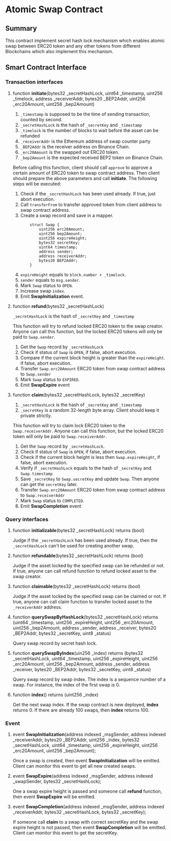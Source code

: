 # Atomic Swap Contract

## Summary

This contract implement secret hash lock mechanism which enables atomic swap between ERC20 token and any other tokens from different Blockchains which also implement this mechanism. 

## Smart Contract Interface

### Transaction interfaces

1. function **initiate**(bytes32 _secretHashLock, uint64 _timestamp, uint256 _timelock, address _receiverAddr, bytes20 _BEP2Addr, uint256 _erc20Amount, uint256 _bep2Amount)
    1. `_timestamp` is supposed to be the time of sending transaction, counted by second.
    2. `_secretHashLock` is the hash of `_secretKey` and `_timestamp`
    3. `_timelock` is the number of blocks to wait before the asset can be refunded
    4. `_receiverAddr` is the Ethereum address of swap counter party
    5. `_BEP2Addr` is the receiver address on Binance Chain. 
    6. `_erc20Amount` is the swapped out ERC20 token.
    7. `_bep2Amount` is the expected received BEP2 token on Binance Chain.
    
    Before calling this function, client should call `approve` to approve a certain amount of ERC20 token to swap contract address. Then client should prepare the above parameters and call **initiate**.
    The following steps will be executed:
    1. Check if the `_secretHashLock` has been used already. If true, just abort execution.
    2. Call `transferFrom` to transfer approved token from client address to swap contract address.
    3. Create a swap record and save in a mapper.
        ```
            struct Swap {
                uint256 erc20Amount;
                uint256 bep2Amount;
                uint256 expireHeight;
                bytes32 secretKey;
                uint64 timestamp;
                address sender;
                address receiverAddr;
                bytes20 BEP2Addr;
            }
        ```
    4. `expireHeight` equals to `block.number + _timelock`.
    5. `sender` equals to `msg.sender`.
    6. Mark `Swap` status to `OPEN`.
    7. Increase swap `index`.
    8. Emit **SwapInitialization** event.
    
2. function **refund**(bytes32 _secretHashLock)
    
    `_secretHashLock` is the hash of `_secretKey` and `_timestamp`
    
    This function will try to refund locked ERC20 token to the swap creator. Anyone can call this function, but the locked ERC20 tokens will only be paid to `Swap.sender`.
    1. Get the `Swap` record by `_secretHashLock`
    2. Check if status of `Swap` is `OPEN`, if false, abort execution.
    3. Compare if the current block height is greater than the `expireHeight`. if false, abort execution.
    4. Transfer `Swap.erc20Amount` ERC20 token from swap contract address to `Swap.sender`
    5. Mark `Swap` status to `EXPIRED`.
    6. Emit **SwapExpire** event
    
3. function **claim**(bytes32 _secretHashLock, bytes32 _secretKey)
    1. `_secretHashLock` is the hash of `_secretKey` and `_timestamp`
    2. `_secretKey` is a random 32-length byte array. Client should keep it private strictly.
    
    This function will try to claim lock ERC20 token to the `Swap.receiverAddr`. Anyone can call this function, but the locked ERC20 token will only be paid to `Swap.receiverAddr`.
    1. Get the `Swap` record by `_secretHashLock`.
    2. Check if status of `Swap` is `OPEN`, if false, abort execution.
    3. Check if the current block height is less then `Swap.expireHeight`, if false, abort execution.
    4. Verify if `_secretHashLock` equals to the hash of `_secretKey` and `Swap.timestamp`
    5. Save `_secretKey` to `Swap.secretKey` and update `Swap`. Then anyone can get the `secretKey` later.
    6. Transfer `Swap.erc20Amount` ERC20 token from swap contract address to `Swap.receiverAddr`
    7. Mark `Swap` status to `COMPLETED`.
    8. Emit **SwapCompletion** event

### Query interfaces

1. function **initializable**(bytes32 _secretHashLock) returns (bool)
    
    Judge if the `_secretHashLock` has been used already. If true, then the `_secretHashLock` can't be used for creating another swap.
    
2. function **refundable**(bytes32 _secretHashLock) returns (bool)

    Judge if the asset locked by the specified swap can be refunded or not. If true, anyone can call refund function to refund locked asset to the swap creator.
    
3. function **claimable**(bytes32 _secretHashLock) returns (bool)

    Judge if the asset locked by the specified swap can be claimed or not. If true, anyone can call claim function to transfer locked asset to the `_receiverAddr` address.

4. function **querySwapByHashLock**(bytes32 _secretHashLock) returns (uint64 _timestamp,  uint256 _expireHeight, uint256 _erc20Amount, uint256 _bep2Amount, address _sender, address _receiver, bytes20 _BEP2Addr, bytes32 _secretKey, uint8 _status)

    Query swap record by secret hash lock.
    
5. function **querySwapByIndex**(uin256 _index) returns (bytes32 _secretHashLock, uint64 _timestamp, uint256 _expireHeight, uint256 _erc20Amount, uint256 _bep2Amount, address _sender, address _receiver, bytes20 _BEP2Addr, bytes32 _secretKey, uint8 _status)

    Query swap record by swap index. The index is a sequence number of a swap. For instance, the index of the first swap is 0.

6. function **index**() returns (uint256 _index)

    Get the next swap index. If the swap contract is new deployed, **index** returns 0. If there are already 100 swaps, then **index** returns 100.

### Event

1. event **SwapInitialization**(address indexed _msgSender, address indexed _receiverAddr, bytes20 _BEP2Addr, uint256 _index, bytes32 _secretHashLock, uint64 _timestamp, uint256 _expireHeight, uint256 _erc20Amount, uint256 _bep2Amount);

    Once a swap is created, then event **SwapInitialization** will be emitted. Client can monitor this event to get all new created swaps.

2. event **SwapExpire**(address indexed _msgSender, address indexed _swapSender, bytes32 _secretHashLock);

    One a swap expire height is passed and someone call **refund** function, then event **SwapExpire** will be emitted.
    
3. event **SwapCompletion**(address indexed _msgSender, address indexed _receiverAddr, bytes32 _secretHashLock, bytes32 _secretKey);

    If someone call **claim** to a swap with correct secretKey and the swap expire height is not passed, then event **SwapCompletion** will be emitted. Client can monitor this event to get the secretKey.

